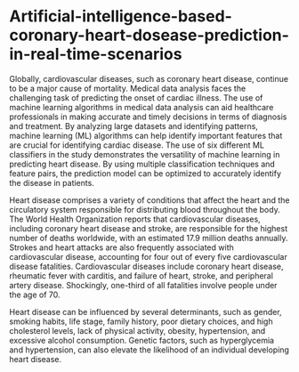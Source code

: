 # Artificial-intelligence-based-coronary-heart-dosease-prediction-in-real-time-scenarios
Globally, cardiovascular diseases, such as coronary heart disease, continue to be a major cause of mortality. Medical data analysis faces the challenging task of predicting the onset of cardiac illness. The use of machine learning algorithms in medical data analysis can aid healthcare professionals in making accurate and timely decisions in terms of diagnosis and treatment. By analyzing large datasets and identifying patterns, machine learning (ML) algorithms can help identify important features that are crucial for identifying cardiac disease. The use of six different ML classifiers in the study demonstrates the versatility of machine learning in predicting heart disease. By using multiple classification techniques and feature pairs, the prediction model can be optimized to accurately identify the disease in patients. 

Heart disease comprises a variety of conditions that affect the heart and the circulatory system responsible for distributing blood throughout the body. The World Health Organization reports that cardiovascular diseases, including coronary heart disease and stroke, are responsible for the highest number of deaths worldwide, with an estimated 17.9 million deaths annually. Strokes and heart attacks are also frequently associated with cardiovascular disease, accounting for four out of every five cardiovascular disease fatalities. Cardiovascular diseases include coronary heart disease, rheumatic fever with carditis, and failure of heart, stroke, and peripheral artery disease. Shockingly, one-third of all fatalities involve people under the age of 70.

Heart disease can be influenced by several determinants, such as gender, smoking habits, life stage, family history, poor dietary choices, and high cholesterol levels, lack of physical activity, obesity, hypertension, and excessive alcohol consumption. Genetic factors, such as hyperglycemia and hypertension, can also elevate the likelihood of an individual developing heart disease.
